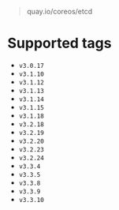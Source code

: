 > quay.io/coreos/etcd

# Supported tags
- `v3.0.17`
- `v3.1.10`
- `v3.1.12`
- `v3.1.13`
- `v3.1.14`
- `v3.1.15`
- `v3.1.18`
- `v3.2.18`
- `v3.2.19`
- `v3.2.20`
- `v3.2.23`
- `v3.2.24`
- `v3.3.4`
- `v3.3.5`
- `v3.3.8`
- `v3.3.9`
- `v3.3.10`
